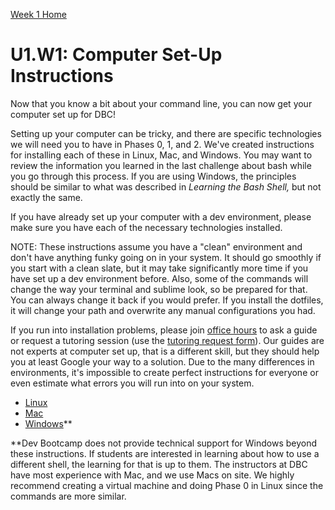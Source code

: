 [Week 1 Home](../)

# U1.W1: Computer Set-Up Instructions

Now that you know a bit about your command line, you can now get your computer set up for DBC!

Setting up your computer can be tricky, and there are specific technologies we will need you to have in Phases 0, 1, and 2. We've created instructions for installing each of these in Linux, Mac, and Windows. You may want to review the information you learned in the last challenge about bash while you go through this process. If you are using Windows, the principles should be similar to what was described in *Learning the Bash Shell,* but not exactly the same.

If you have already set up your computer with a dev environment, please make sure you have each of the necessary technologies installed.

NOTE: These instructions assume you have a "clean" environment and don't have anything funky going on in your system. It should go smoothly if you start with a clean slate, but it may take significantly more time if you have set up a dev environment before. Also, some of the commands will change the way your terminal and sublime look, so be prepared for that. You can always change it back if you would prefer. If you install the dotfiles, it will change your path and overwrite any manual configurations you had.

If you run into installation problems, please join [office hours](https://phase0.devbootcamp.com/office_hours) to ask a guide or request a tutoring session (use the [tutoring request form](http://apply.devbootcamp.com)). Our guides are not experts at computer set up, that is a different skill, but they should help you at least Google your way to a solution. Due to the many differences in environments, it's impossible to create perfect instructions for everyone or even estimate what errors you will run into on your system.

- [Linux](linux-instructions.md)
- [Mac](mac-instructions.md)
- [Windows](windows-instructions.md)**

**Dev Bootcamp does not provide technical support for Windows beyond these instructions. If students are interested in learning about how to use a different shell, the learning for that is up to them. The instructors at DBC have most experience with Mac, and we use Macs on site. We highly recommend creating a virtual machine and doing Phase 0 in Linux since the commands are more similar.